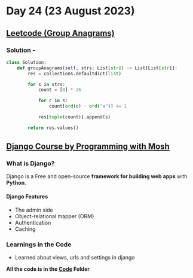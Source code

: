 # Day 24 (23 August 2023)

## [Leetcode (Group Anagrams)](https://leetcode.com/problems/group-anagrams/)

### Solution -

```python
class Solution:
    def groupAnagrams(self, strs: List[str]) -> List[List[str]]:
        res = collections.defaultdict(list)

        for s in strs:
            count = [0] * 26

            for c in s:
                count[ord(c) - ord("a")] += 1

            res[tuple(count)].append(s)

        return res.values()

```

## [Django Course by Programming with Mosh](https://www.youtube.com/watch?v=rHux0gMZ3Eg)

### What is Django?

Django is a Free and open-source **framework for building web apps** with **Python**.

#### Django Features

- The admin side
- Object-relational mapper (ORM)
- Authentication
- Caching

### Learnings in the Code

- Learned about views, urls and settings in django

**All the code is in the [Code](./Code/) Folder**
